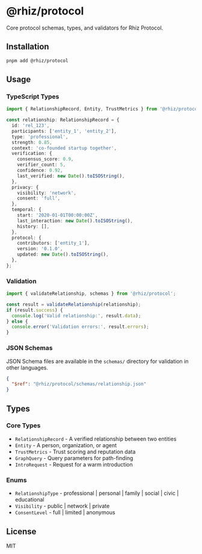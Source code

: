 # @rhiz/protocol

Core protocol schemas, types, and validators for Rhiz Protocol.

## Installation

```bash
pnpm add @rhiz/protocol
```

## Usage

### TypeScript Types

```typescript
import { RelationshipRecord, Entity, TrustMetrics } from '@rhiz/protocol';

const relationship: RelationshipRecord = {
  id: 'rel_123',
  participants: ['entity_1', 'entity_2'],
  type: 'professional',
  strength: 0.85,
  context: 'co-founded startup together',
  verification: {
    consensus_score: 0.9,
    verifier_count: 5,
    confidence: 0.92,
    last_verified: new Date().toISOString(),
  },
  privacy: {
    visibility: 'network',
    consent: 'full',
  },
  temporal: {
    start: '2020-01-01T00:00:00Z',
    last_interaction: new Date().toISOString(),
    history: [],
  },
  protocol: {
    contributors: ['entity_1'],
    version: '0.1.0',
    updated: new Date().toISOString(),
  },
};
```

### Validation

```typescript
import { validateRelationship, schemas } from '@rhiz/protocol';

const result = validateRelationship(relationship);
if (result.success) {
  console.log('Valid relationship:', result.data);
} else {
  console.error('Validation errors:', result.errors);
}
```

### JSON Schemas

JSON Schema files are available in the `schemas/` directory for validation in other languages.

```json
{
  "$ref": "@rhiz/protocol/schemas/relationship.json"
}
```

## Types

### Core Types

- `RelationshipRecord` - A verified relationship between two entities
- `Entity` - A person, organization, or agent
- `TrustMetrics` - Trust scoring and reputation data
- `GraphQuery` - Query parameters for path-finding
- `IntroRequest` - Request for a warm introduction

### Enums

- `RelationshipType` - professional | personal | family | social | civic | educational
- `Visibility` - public | network | private
- `ConsentLevel` - full | limited | anonymous

## License

MIT

